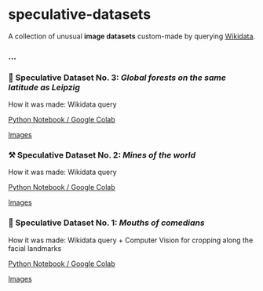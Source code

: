 # speculative-datasets

A collection of unusual **image datasets** custom-made by querying [Wikidata](https://query.wikidata.org/).

### ...

### 🌳 Speculative Dataset No. 3: _Global forests on the same latitude as Leipzig_
How it was made: Wikidata query

[Python Notebook / Google Colab](https://github.com/alexabruck/speculative-datasets/blob/master/Forests_same_latitude.ipynb)

[Images](https://drive.google.com/drive/folders/1aOwYDcWXFbBXapZkUOKrkmO4TT_j8_bg)

### ⚒️ Speculative Dataset No. 2: _Mines of the world_
How it was made: Wikidata query

[Python Notebook / Google Colab](https://github.com/alexabruck/speculative-datasets/blob/master/Mines.ipynb)

[Images](https://drive.google.com/drive/folders/1k-kpwWgjqD8F_3XdO09NNAbTr13IO4r4)


### 👄 Speculative Dataset No. 1: _Mouths of comedians_
How it was made: Wikidata query + Computer Vision for cropping along the facial landmarks 

[Python Notebook / Google Colab](https://github.com/alexabruck/speculative-datasets/blob/master/speculative_datasets_mouths_of_comedians.ipynb)

[Images](https://drive.google.com/drive/folders/17bM4AEZM7H7F37UdD1zLkVlaFXA0UYA8)
